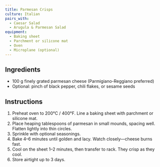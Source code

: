```yaml
---
title: Parmesan Crisps
culture: Italian
pairs_with:
  - Caesar Salad
  - Arugula & Parmesan Salad
equipment:
  - Baking sheet
  - Parchment or silicone mat
  - Oven
  - Microplane (optional)
---
```


## Ingredients
- 100 g finely grated parmesan cheese (Parmigiano-Reggiano preferred)
- Optional: pinch of black pepper, chili flakes, or sesame seeds

## Instructions
1. Preheat oven to 200°C / 400°F. Line a baking sheet with parchment or silicone mat.
2. Place heaping tablespoons of parmesan in small mounds, spacing well. Flatten lightly into thin circles.
3. Sprinkle with optional seasonings.
4. Bake 4–6 minutes until golden and lacy. Watch closely—cheese burns fast.
5. Cool on the sheet 1–2 minutes, then transfer to rack. They crisp as they cool.
6. Store airtight up to 3 days.
